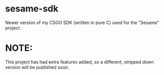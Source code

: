 # sesame-sdk
Newer version of my CSGO SDK (written in pure C) used for the "Sesame" project.

# NOTE:
This project has had extra features added, so a different, stripped down version will be published soon.
